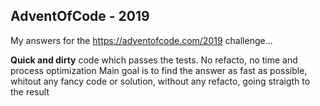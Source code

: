 ## AdventOfCode - 2019
My answers for the https://adventofcode.com/2019 challenge...

**Quick and dirty** code which passes the tests.
No refacto, no time and process optimization
Main goal is to find the answer as fast as possible, whitout any fancy code or solution, without any refacto, going straigth to the result